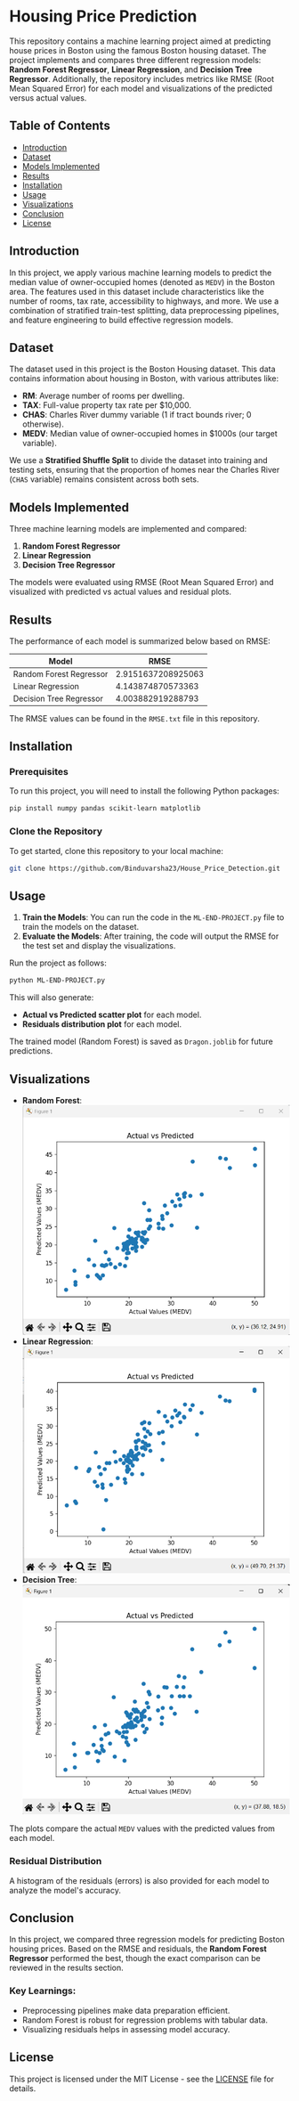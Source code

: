 # Housing Price Prediction

This repository contains a machine learning project aimed at predicting house prices in Boston using the famous Boston housing dataset. The project implements and compares three different regression models: **Random Forest Regressor**, **Linear Regression**, and **Decision Tree Regressor**. Additionally, the repository includes metrics like RMSE (Root Mean Squared Error) for each model and visualizations of the predicted versus actual values.

## Table of Contents

- [Introduction](#introduction)
- [Dataset](#dataset)
- [Models Implemented](#models-implemented)
- [Results](#results)
- [Installation](#installation)
- [Usage](#usage)
- [Visualizations](#visualizations)
- [Conclusion](#conclusion)
- [License](#license)

## Introduction

In this project, we apply various machine learning models to predict the median value of owner-occupied homes (denoted as `MEDV`) in the Boston area. The features used in this dataset include characteristics like the number of rooms, tax rate, accessibility to highways, and more. We use a combination of stratified train-test splitting, data preprocessing pipelines, and feature engineering to build effective regression models.

## Dataset

The dataset used in this project is the Boston Housing dataset. This data contains information about housing in Boston, with various attributes like:

- **RM**: Average number of rooms per dwelling.
- **TAX**: Full-value property tax rate per $10,000.
- **CHAS**: Charles River dummy variable (1 if tract bounds river; 0 otherwise).
- **MEDV**: Median value of owner-occupied homes in $1000s (our target variable).

We use a **Stratified Shuffle Split** to divide the dataset into training and testing sets, ensuring that the proportion of homes near the Charles River (`CHAS` variable) remains consistent across both sets.

## Models Implemented

Three machine learning models are implemented and compared:

1. **Random Forest Regressor**
2. **Linear Regression**
3. **Decision Tree Regressor**

The models were evaluated using RMSE (Root Mean Squared Error) and visualized with predicted vs actual values and residual plots.

## Results

The performance of each model is summarized below based on RMSE:

| Model                   | RMSE         |
|--------------------------|--------------|
| Random Forest Regressor   | 2.9151637208925063 |
| Linear Regression         | 4.143874870573363 |
| Decision Tree Regressor   | 4.003882919288793 |

The RMSE values can be found in the `RMSE.txt` file in this repository.

## Installation

### Prerequisites

To run this project, you will need to install the following Python packages:

```bash
pip install numpy pandas scikit-learn matplotlib
```

### Clone the Repository

To get started, clone this repository to your local machine:

```bash
git clone https://github.com/Binduvarsha23/House_Price_Detection.git
```

## Usage

1. **Train the Models**: You can run the code in the `ML-END-PROJECT.py` file to train the models on the dataset.
2. **Evaluate the Models**: After training, the code will output the RMSE for the test set and display the visualizations.

Run the project as follows:

```bash
python ML-END-PROJECT.py
```

This will also generate:

- **Actual vs Predicted scatter plot** for each model.
- **Residuals distribution plot** for each model.

The trained model (Random Forest) is saved as `Dragon.joblib` for future predictions.

## Visualizations

- **Random Forest**: ![RandomForest](Random_Forest.png)
- **Linear Regression**: ![LinearRegression](LinearRegression.png)
- **Decision Tree**: ![DecisionTree](DecisionTree.png)

The plots compare the actual `MEDV` values with the predicted values from each model.

### Residual Distribution

A histogram of the residuals (errors) is also provided for each model to analyze the model's accuracy.

## Conclusion

In this project, we compared three regression models for predicting Boston housing prices. Based on the RMSE and residuals, the **Random Forest Regressor** performed the best, though the exact comparison can be reviewed in the results section.

### Key Learnings:
- Preprocessing pipelines make data preparation efficient.
- Random Forest is robust for regression problems with tabular data.
- Visualizing residuals helps in assessing model accuracy.

## License

This project is licensed under the MIT License - see the [LICENSE](LICENSE) file for details.
